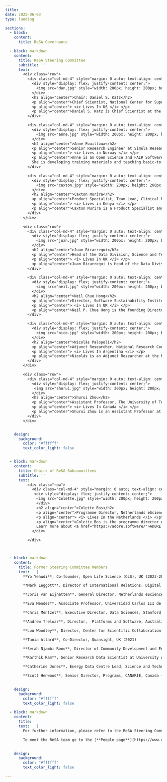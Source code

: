 ```yaml
---
title: 
date: 2025-06-03
type: landing

sections:
  - block: 
    content:
      title: ReSA Governance

  - block: markdown
    content:
      title: ReSA Steering Committee
      subtitle: ''
      text: |
        <div class="row">
          <div class="col-md-4" style="margin: 0 auto; text-align: center;">
            <div style="display: flex; justify-content: center;">
              <img src="dan.jpg" style="width: 200px; height: 200px; border-radius: 50%; object-fit: cover;">
            </div>
            <h2 align="center">Chair: Daniel S. Katz</h2>
            <p align="center">Chief Scientist, National Center for Supercomputing Applications (NCSA), University of Illinois</p>
            <p align="center"> <i> Lives In US </i> </p>
            <p align="center">Daniel S. Katz is Chief Scientist at the National Center for Supercomputing Applications (NCSA), and Research Associate Professor in Computer Science, Electrical and Computer Engineering, and the School of Information Sciences (iSchool) at the University of Illinois Urbana-Champaign. He was previously a Senior Fellow at the University of Chicago and Argonne National Laboratory, a Program Director at the National Science Foundation, and had roles at Louisiana State University, NASA JPL, and Cray Research. Dan's interest is in the development and use of advanced cyberinfrastructure to solve challenging problems at multiple scales, including applications, algorithms, fault tolerance, and programming in parallel and distributed computing, and policy issues such as citation and credit mechanisms and practices associated with software and data, organization and community practices for collaboration, and career paths for computing researchers. He is a senior member of the IEEE and ACM, co-founder and current Associate Editor-in-Chief of the <a href="https://joss.theoj.org/">Journal of Open Source Software</a>, and co-founder of the <a href="https://us-rse.org/">US Research Software Engineer Association (US-RSE)</a>.</p>
          </div>

          <div class="col-md-4" style="margin: 0 auto; text-align: center;">
            <div style="display: flex; justify-content: center;">
              <img src="anne.jpg" style="width: 200px; height: 200px; border-radius: 50%; object-fit: cover;">
            </div>  
            <h2 align="center">Anne Fouilloux</h2>
            <p align="center">Senior Research Engineer at Simula Research Laboratory</p>
            <p align="center"> <i> Lives in Norway </i> </p>
            <p align="center">Anne is an Open Science and FAIR Software and Data Advocate. She is working at Simula Research Laboratory (Oslo, Norway) and is  leading the Nordic Infrastructure Collaboration on Earth System Tools (NICEST) at the Nordic e-infrastructure Collaboration (NeIC). She never works alone, always in collaboration with community driven initiatives and open source communities such as Pangeo, The Environmental Data Science Book, The Turing Way and the Galaxy Project.
            She is developing training materials and teaching basic-to-advanced research computing skills to students, researchers, Research Software Engineers from all disciplines to advance FAIRness of Software management and development practices so that research groups can collaboratively develop, review, discuss, test, share and reuse their codes.</p>
          </div>

          <div class="col-md-4" style="margin: 0 auto; text-align: center;">
            <div style="display: flex; justify-content: center;">
              <img src="caxton.jpg" style="width: 200px; height: 200px; border-radius: 50%; object-fit: cover;">
            </div> 
            <h2 align="center">Caxton Murira</h2>
            <p align="center">Product Specialist, Team Lead, Clinical Research and Trials Community (CRTC) programme at the Science for Africa Foundation</p>
            <p align="center"> <i> Lives in Kenya </i> </p>
            <p align="center">Caxton Murira is a Product Specialist and team lead for the <a href="https://scienceforafrica.foundation/clinical-research-and-trials-community">Clinical Research and Trials Community (CRTC) programme</a> at the <a href="https://scienceforafrica.foundation/">Science for Africa Foundation</a>. He is passionate about data and has delivered successful projects in a myriad of sectors such as health, governance, climate change for INGOs, government and public institutions. Caxton has an MSc in project management and a BSc in computer science. Prior to joining SFA Foundation, he worked at the African Academy of Sciences and other not for profit outfits in similar roles. Caxton is keen to promote open research initiatives, open data, and research software, with the goal of achieving fair access to healthcare and creating sustainable innovative solutions that address Africa's most pressing challenges.</p>
          </div>
        </div>

        <div class="row">
          <div class="col-md-4" style="margin: 0 auto; text-align: center;">
            <div style="display: flex; justify-content: center;">
              <img src="juan.jpg" style="width: 200px; height: 200px; border-radius: 50%; object-fit: cover;">
            </div>             
            <h2 align="center">Juan Bicarregui</h2>
            <p align="center">Head of the Data Division, Science and Technology Facilities Council (STFC)</p>
            <p align="center"> <i> Lives In UK </i> </p>
            <p align="center">​​​Juan Bicarregui is Head of the Data Division in the Scientific Computing Department at STFC. Juan’s division has responsibility for research and development of the data systems that handle much of the huge volume of scientific data that is produced by the STFC research facilities. Juan has played a key role in formulating UK policy on opening up access to research outputs and chaired the cross Research Council group which published the RCUK Joint Principles on Data and associated Guidelines. Juan was a member of the steering group that set up the Research Data Alliance and co-chaired the RDA Organisational Advisory Board. Currently, Juan is coordinator of the H2020 EOSCpilot project that is supporting the first phase in the development of the European Open Science Cloud.</p>
          </div>

          <div class="col-md-4" style="margin: 0 auto; text-align: center;">
            <div style="display: flex; justify-content: center;">
              <img src="neil.jpg" style="width: 200px; height: 200px; border-radius: 50%; object-fit: cover;">
            </div> 
            <h2 align="center">Neil Chue Hong</h2>
            <p align="center">Director, Software Sustainability Institute, University of Edinburgh</p>
            <p align="center"> <i> Lives In UK </i> </p>
            <p align="center">Neil P. Chue Hong is the founding Director of the Software Sustainability Institute and Professor of Research Software Policy and Practice at EPCC, University of Edinburgh. He works to improve software sustainability, research software engineering practices, research software communities of practice, and the impact of research software policy and incentives. He has co-led development and implementation of international research software guidelines including the FAIR Principles for Research Software, Software Citation Principles, and NISO Reproducibility Badging and Definitions. He holds a number of research funder advisory roles, including chairing the steering committee for the UK’s exascale software, algorithms and infrastructure programme (ExCALIBUR) and a member of the UKRI Net Zero Digital Research Infrastructure steering committee, BBSRC Transformative Technologies strategic advisory panel, and NERC Digital Research Infrastructure Investment Board. He is the Editor-in-Chief for the Journal of Open Research Software, and co-editor of “Software Engineering for Science”.</p>
          </div>

          <div class="col-md-4" style="margin: 0 auto; text-align: center;">            
            <div style="display: flex; justify-content: center;">
              <img src="nico.jpg" style="width: 200px; height: 200px; border-radius: 50%; object-fit: cover;">
            </div> 
            <h2 align="center">Nicolás Palopoli</h2>
            <p align="center">Adjunct Researcher, National Research Council in Argentina (CONICET)</p>
            <p align="center"> <i> Lives In Argentina </i> </p>
            <p align="center">Nicolás is an Adjunct Researcher at the National Research Council in Argentina (CONICET) and a Project Leader at the Structural Bioinformatics Group, Universidad Nacional de Quilmes (UNQ, Buenos Aires, Argentina). His research is focused on understanding the functional nature of proteins, with special interest in their evolutionary relationships and their interactions in biological systems. He is a certified trainer and over the last 15 years he has delivered online and virtual courses on biology, programming and education for graduate and postgraduate university students, as well as several workshops in different communities of practice. Nicolas is also the Co-Executive Director and Advisory Committee Chair of MetaDocencia, an online community that builds scientific and technical capacities through the co-creation of networks, learning spaces, and accessible resources focused on Spanish-speaking communities.</p>
          </div>
        </div>

        <div class="row">
          <div class="col-md-4" style="margin: 0 auto; text-align: center;">
            <div style="display: flex; justify-content: center;">
             <img src="shurui.jpg" style="width: 200px; height: 200px; border-radius: 50%; object-fit: cover;">
            </div> 
            <h2 align="center">Shurui Zhou</h2>
            <p align="center">Assistant Professor, The University of Toronto</p>
            <p align="center"> <i> Lives In Canada </i> </p>
            <p align="center">Shurui Zhou is an Assistant Professor at the University of Toronto. Her research focuses on facilitating distributed and interdisciplinary software teams to build high-quality systems, including but not limited to building better programming environments for software developers, designing better code review and issue tracking systems to facilitate better collaboration among team members, and identifying vulnerabilities from the codebase. She studies and tackles the problems from both technical and social perspectives, especially in the context of modern open-source collaboration forms, Industrial plant software, and interdisciplinary teams when building AI-based systems or scientific software. She also investigates the collaboration challenges for hardware teams, specifically for CAD designers using online collaborative platforms. To achieve her goals, she combines advances in tooling and software engineering principles with insights from other disciplines that study human collaboration, for which she combines and mixes a wide range of research methods.</p>
          </div>
        </div>


    design:
      background:
        color: "#ffffff"
        text_color_light: false


  - block: markdown
    content:
      title: Chairs of ReSA Subcommittees
      subtitle: ''
      text: |
          <div class="row">
            <div class="col-md-4" style="margin: 0 auto; text-align: center;">
             <div style="display: flex; justify-content: center;">
              <img src="Colette.jpg" style="width: 200px; height: 200px; border-radius: 50%; object-fit: cover;">
              </div> 
              <h2 align="center">Colette Bos</h2>
              <p align="center">Programme Director, Netherlands eScience Centre</p>
              <p align="center"> <i> Lives In the Netherlands </i> </p>
              <p align="center">Colette Bos is the programme director of the Netherlands eScience Center. Her main responsibility is the call strategy and responsibility for the project portfolio. For this, she works closely with the Programme Managers. She also contributes to the general management of the eScience Center in the directors’ team and to external relations of the Netherlands eScience Center. Colette obtained her PhD at Utrecht University, with research on how scientists connect their work to large societal goals in science policy. After that, she moved to the Dutch Research Council (NWO), where she worked as a coordinator on the development of the Dutch National Research Agenda and as management board member in the European Joint Programming Initiative Urban Europe. This was followed by two years as board secretary at the Mathematics department of Utrecht University, where she contributed to strategy and policy development and implementation of the department and where she managed operational matters.
              Learn more about <a href="https://adore.software/">ADORE.software </a>.</p>
            </div>

          </div>



  - block: markdown
    content:
      title: Former Steering Committee Members
      text:   |
        **Yo Yehudi**, Co-founder, Open Life Science (OLS), UK (2023-2025)

        **Mark Leggott**, Director of International Relations, Digital Research Alliance of Canada (2021-2024)

        **Joris van Eijnatten**, General Director, Netherlands eScience Center; and Professor of Digital History, Utrecht University (2021-2024)

        **Eva Mendez**, Associate Professor, Universidad Carlos III de Madrid, Spain (2021 -2023)

        **Chris Mentzel**, Executive Director, Data Sciences, Stanford Data Science Initiative, Stanford University, USA (2019 - 2023)

        **Andrew Treloar**, Director,  Platforms and Software, Australian Research Data Commons, Australia (2019 -2023)

        **Lou Woodley**, Director, Center for Scientific Collaboration and Community Engagement, UK (2021 - 2023)

        **Tania Allard**, Co-Director, Quansight, UK (2021)

        **Serah Njambi Rono**, Director of Community Development and Engagement, The Carpentries, Estonia (2021)

        **Karthik Ram**, Senior Research Data Scientist at University of California, Berkeley, USA (2019-2021)

        **Catherine Jones**, Energy Data Centre Lead, Science and Technologies Facilities Council, UK (2019-2020)

        **Scott Henwood**, Senior Director, Programs, CANARIE, Canada (2019)
    

    design:
      background:
        color: "#ffffff"
        text_color_light: false       

  - block: markdown
    content:
      title: 
      text:   |
        For further information, please refer to the ReSA Steering Committee [**Terms of Reference**](https://docs.google.com/document/d/1cr6jce4TBgd0KJemYtpuK-V4CQW1ZAYlcVqnJi4ZRCg/edit?tab=t.0#heading=h.qc1uwr8o0jhl)

        To meet the ReSA team go to the [**People page**](https://www.researchsoft.org/people/).
    

    design:
      background:
        color: "#ffffff"
        text_color_light: false       

---
```

